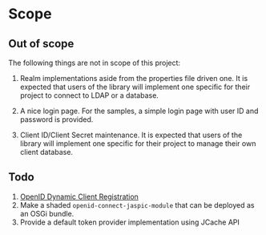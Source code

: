 Scope
=====

Out of scope
------------
The following things are not in scope of this project:

1. Realm implementations aside from the properties file driven one.  It is
   expected that users of the library will implement one specific for their
   project to connect to LDAP or a database.

2. A nice login page.  For the samples, a simple login page with user ID
   and password is provided.

3. Client ID/Client Secret maintenance.  It is expected that users of the
   library will implement one specific for their project to manage their own
   client database.
 
Todo
----
1. [OpenID Dynamic Client Registration][1]
2. Make a shaded `openid-connect-jaspic-module` that can be deployed
   as an OSGi bundle.
3. Provide a default token provider implementation using JCache API

[1]: https://openid.net/specs/openid-connect-registration-1_0.html

